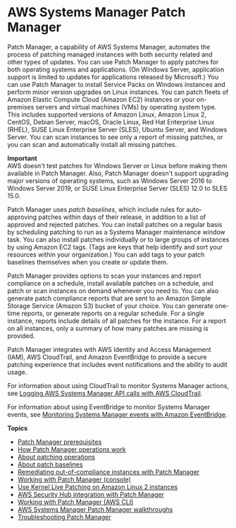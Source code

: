 # AWS Systems Manager Patch Manager<a name="systems-manager-patch"></a>

Patch Manager, a capability of AWS Systems Manager, automates the process of patching managed instances with both security related and other types of updates\. You can use Patch Manager to apply patches for both operating systems and applications\. \(On Windows Server, application support is limited to updates for applications released by Microsoft\.\) You can use Patch Manager to install Service Packs on Windows instances and perform minor version upgrades on Linux instances\. You can patch fleets of Amazon Elastic Compute Cloud \(Amazon EC2\) instances or your on\-premises servers and virtual machines \(VMs\) by operating system type\. This includes supported versions of Amazon Linux, Amazon Linux 2, CentOS, Debian Server, macOS, Oracle Linux, Red Hat Enterprise Linux \(RHEL\), SUSE Linux Enterprise Server \(SLES\), Ubuntu Server, and Windows Server\. You can scan instances to see only a report of missing patches, or you can scan and automatically install all missing patches\. 

**Important**  
AWS doesn't test patches for Windows Server or Linux before making them available in Patch Manager\. Also, Patch Manager doesn't support upgrading major versions of operating systems, such as Windows Server 2016 to Windows Server 2019, or SUSE Linux Enterprise Server \(SLES\) 12\.0 to SLES 15\.0\.

Patch Manager uses *patch baselines*, which include rules for auto\-approving patches within days of their release, in addition to a list of approved and rejected patches\. You can install patches on a regular basis by scheduling patching to run as a Systems Manager maintenance window task\. You can also install patches individually or to large groups of instances by using Amazon EC2 tags\. \(Tags are keys that help identify and sort your resources within your organization\.\) You can add tags to your patch baselines themselves when you create or update them\. 

Patch Manager provides options to scan your instances and report compliance on a schedule, install available patches on a schedule, and patch or scan instances on demand whenever you need to\. You can also generate patch compliance reports that are sent to an Amazon Simple Storage Service \(Amazon S3\) bucket of your choice\. You can generate one\-time reports, or generate reports on a regular schedule\. For a single instance, reports include details of all patches for the instance\. For a report on all instances, only a summary of how many patches are missing is provided\.

Patch Manager integrates with AWS Identity and Access Management \(IAM\), AWS CloudTrail, and Amazon EventBridge to provide a secure patching experience that includes event notifications and the ability to audit usage\.

For information about using CloudTrail to monitor Systems Manager actions, see [Logging AWS Systems Manager API calls with AWS CloudTrail](monitoring-cloudtrail-logs.md)\.

For information about using EventBridge to monitor Systems Manager events, see [Monitoring Systems Manager events with Amazon EventBridge](monitoring-eventbridge-events.md)\.

**Topics**
+ [Patch Manager prerequisites](patch-manager-prerequisites.md)
+ [How Patch Manager operations work](patch-manager-how-it-works.md)
+ [About patching operations](about-patching-operations.md)
+ [About patch baselines](about-patch-baselines.md)
+ [Remediating out\-of\-compliance instances with Patch Manager](patch-compliance-remediation.md)
+ [Working with Patch Manager \(console\)](sysman-patch-working.md)
+ [Use Kernel Live Patching on Amazon Linux 2 instances](kernel-live-patching.md)
+ [AWS Security Hub integration with Patch Manager](patch-manager-security-hub-integration.md)
+ [Working with Patch Manager \(AWS CLI\)](patch-manager-cli-commands.md)
+ [AWS Systems Manager Patch Manager walkthroughs](patch-walkthroughs.md)
+ [Troubleshooting Patch Manager](patch-manager-troubleshooting.md)